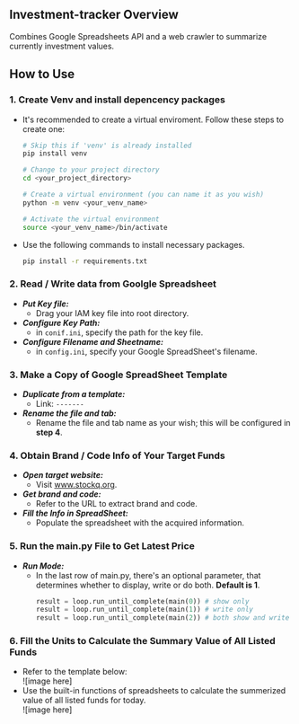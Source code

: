 ## Investment-tracker Overview
Combines Google Spreadsheets API and a web crawler to summarize currently investment values.

## How to Use

### 1. Create Venv and install depencency packages
- It's recommended to create a virtual enviroment. Follow these steps to create one:  
    ```bash
    # Skip this if 'venv' is already installed
    pip install venv

    # Change to your project directory
    cd <your_project_directory>

    # Create a virtual environment (you can name it as you wish)
    python -m venv <your_venv_name>

    # Activate the virtual environment
    source <your_venv_name>/bin/activate
    ```

- Use the following commands to install necessary packages.
    ```bash
    pip install -r requirements.txt
    ```


### 2. Read / Write data from Goolgle Spreadsheet
- ***Put Key file:***
    - Drag your IAM key file into root directory.
- ***Configure Key Path:***
    - in `conif.ini`, specify the path for the key file.
- ***Configure Filename and Sheetname:*** 
    - in `config.ini`, specify your Google SpreadSheet's filename.

### 3. Make a Copy of Google SpreadSheet Template
- ***Duplicate from a template:***
    - Link: `-------`
- ***Rename the file and tab:*** 
    - Rename the file and tab name as your wish; this will be configured in  **step 4**. 

### 4. Obtain Brand / Code Info of Your Target Funds
- ***Open target website:*** 
    - Visit www.stockq.org.
- ***Get brand and code:*** 
    - Refer to the URL to extract brand and code.
- ***Fill the Info in SpreadSheet:*** 
    - Populate the spreadsheet with the acquired information.

### 5. Run the main.py File to Get Latest Price
- ***Run Mode:*** 
    - In the last row of main.py, there's an optional parameter, that determines whether to display, write or do both. **Default is 1**.
        ```python
        result = loop.run_until_complete(main(0)) # show only
        result = loop.run_until_complete(main(1)) # write only
        result = loop.run_until_complete(main(2)) # both show and write
        ```

### 6. Fill the Units to Calculate the Summary Value of All Listed Funds
- Refer to the template below:  
    ![image here]
- Use the built-in functions of spreadsheets to calculate the summerized value of all listed funds for today.  
    ![image here]
